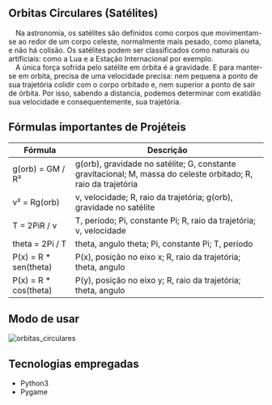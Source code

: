 ## Orbitas Circulares (Satélites)

&emsp;Na astronomia, os satélites são definidos como corpos que movimentam-se ao redor de um corpo celeste, normalmente mais pesado, como planeta, e não há colisão. Os satélites podem ser classificados como naturais ou artificiais: como a Lua e a Estação Internacional por exemplo.<br>
&emsp;A única força sofrida pelo satélite em órbita é a gravidade. E para manter-se em orbita, precisa de uma velocidade precisa: nem pequena a ponto de sua trajetória colidir com o corpo orbitado e, nem superior a ponto de sair de órbita. Por isso, sabendo a distancia, podemos determinar com exatidão sua velocidade e consequentemente, sua trajetória. 

## Fórmulas importantes de Projéteis

| Fórmula | Descrição |
| --- | --- |
| g(orb) = GM / R² | g(orb), gravidade no satélite; G, constante gravitacional; M, massa do celeste orbitado; R, raio da trajetória |
| v² = Rg(orb) | v, velocidade; R, raio da trajetória; g(orb), gravidade no satélite |
| T = 2PiR / v | T, período; Pi, constante Pi; R, raio da trajetória; v, velocidade |
| theta = 2Pi / T | theta, angulo theta; Pi, constante Pi; T, período |
| P(x) = R * sen(theta) | P(x), posição no eixo x; R, raio da trajetória; theta, angulo |
| P(x) = R * cos(theta) | P(y), posição no eixo y; R, raio da trajetória; theta, angulo |

## Modo de usar

![orbitas_circulares](https://user-images.githubusercontent.com/87876734/162813250-68674b44-5e53-4a55-914e-8a1c14c1391c.gif)

## Tecnologias empregadas
* Python3
* Pygame
